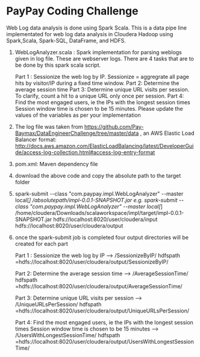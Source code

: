 # PayPay Coding Challenge

Web Log data analysis is done using Spark Scala. 
This is a data pipe line implementated for web log data analysis in Cloudera Hadoop using Spark,Scala, Spark-SQL, DataFrame, and HDFS.

1. WebLogAnalyzer.scala : Spark implementation for parsing weblogs given in log file. These are webserver logs. There are 4 tasks that are to be done by this spark scala script.       

    Part 1 : Sessionize the web log by IP. Sessionize = aggregrate all page hits by visitor/IP during a fixed time window. 
    Part 2: Determine the average session time 
    Part 3: Determine unique URL visits per session. To clarify, count a hit to a unique URL only once per session. 
    Part 4: Find the most engaged users, ie the IPs with the longest session times Session window time is chosen to be 15 minutes. Please update the values of the       variables as per your implementation

2. The log file was taken from https://github.com/Pay-Baymax/DataEngineerChallenge/tree/master/data ,
    an AWS Elastic Load Balancer format: http://docs.aws.amazon.com/ElasticLoadBalancing/latest/DeveloperGuide/access-log-collection.html#access-log-entry-format 
3. pom.xml: Maven dependency file
4. download the above code and copy the absolute path to the target folder
5. spark-submit  --class "com.paypay.impl.WebLogAnalyzer" --master local[*]   /absolutepath/impl-0.0.1-SNAPSHOT.jar  <hdfs input folder path with log file> <hdfs output folder path>
   e.g.        spark-submit  --class "com.paypay.impl.WebLogAnalyzer" --master local[*]   /home/cloudera/Downloads/scalaworkspace/impl/target/impl-0.0.1-SNAPSHOT.jar  hdfs://localhost:8020/user/cloudera/input hdfs://localhost:8020/user/cloudera/output
  
6. once the spark-submit job is completed four output directories will be created for  each part

    Part 1 : Sessionize the web log by IP --> <hdfs output folder path>/SessionizeByIP/
            hdfspath =hdfs://localhost:8020/user/cloudera/output/SessionizeByIP/
  
    Part 2: Determine the average session time --> <hdfs output folder path>/AverageSessionTime/
            hdfspath =hdfs://localhost:8020/user/cloudera/output/AverageSessionTime/
  
    Part 3: Determine unique URL visits per session --> <hdfs output folder path>/UniqueURLsPerSession/ 
            hdfspath =hdfs://localhost:8020/user/cloudera/output/UniqueURLsPerSession/
  
    Part 4: Find the most engaged users, ie the IPs with the longest session times Session window time is chosen to be 15 minutes 
               --> <hdfs output folder path>/UsersWithLongestSessionTime/
            hdfspath =hdfs://localhost:8020/user/cloudera/output/UsersWithLongestSessionTime/
